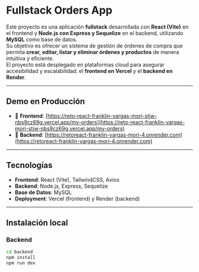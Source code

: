 # Fullstack Orders App

Este proyecto es una aplicación **fullstack** desarrollada con **React (Vite)** en el frontend y **Node.js con Express y Sequelize** en el backend, utilizando **MySQL** como base de datos.  
Su objetivo es ofrecer un sistema de gestión de órdenes de compra que permita **crear, editar, listar y eliminar órdenes y productos** de manera intuitiva y eficiente.  
El proyecto está desplegado en plataformas cloud para asegurar accesibilidad y escalabilidad: el **frontend en Vercel** y el **backend en Render**.  

---

## Demo en Producción
- 🔗 **Frontend**: [https://reto-react-franklin-vargas-mori-stjw-nbs9cz69g.vercel.app/my-orders](https://reto-react-franklin-vargas-mori-stjw-nbs9cz69g.vercel.app/my-orders)  
- 🔗 **Backend**: [https://retoreact-franklin-vargas-mori-4.onrender.com](https://retoreact-franklin-vargas-mori-4.onrender.com)  

---

## Tecnologías
- **Frontend**: React (Vite), TailwindCSS, Axios  
- **Backend**: Node.js, Express, Sequelize  
- **Base de Datos**: MySQL  
- **Deployment**: Vercel (frontend) y Render (backend)  

---

## Instalación local

### Backend
```bash
cd backend
npm install
npm run dev
